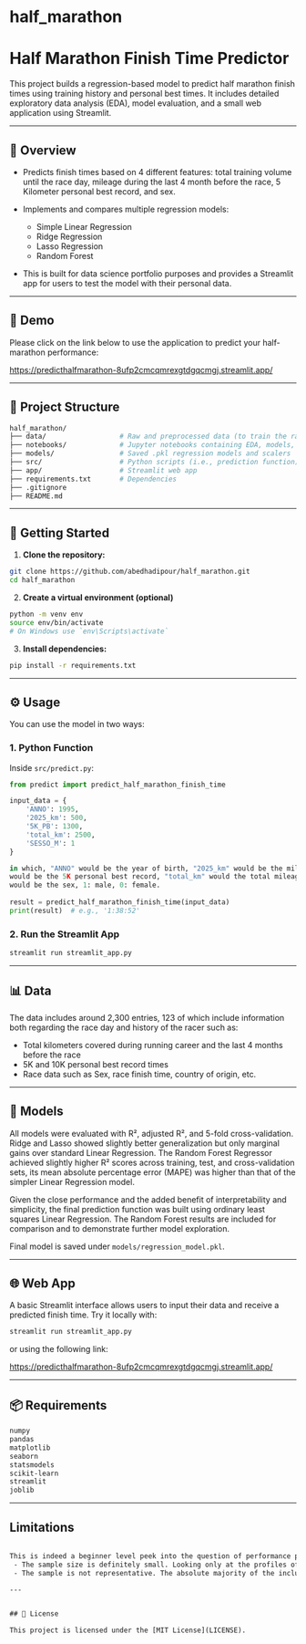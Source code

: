 # half_marathon


# Half Marathon Finish Time Predictor

This project builds a regression-based model to predict half marathon finish times using training history and personal best times. It includes detailed exploratory data analysis (EDA), model evaluation, and a small web application using Streamlit.

---

## 📌 Overview

- Predicts finish times based on 4 different features: total training volume until the race day, mileage during the last 4 month before the race, 5 Kilometer personal best record, and sex.

- Implements and compares multiple regression models:
  - Simple Linear Regression
  - Ridge Regression
  - Lasso Regression
  - Random Forest
  
- This is built for data science portfolio purposes and provides a Streamlit app for users to test the model with their personal data.

---

## 🚀 Demo


Please click on the link below to use the application to predict your half-marathon performance:

https://predicthalfmarathon-8ufp2cmcqmrexgtdgqcmgj.streamlit.app/


---

## 📁 Project Structure

```bash
half_marathon/
├── data/                  # Raw and preprocessed data (to train the random forest model)
├── notebooks/             # Jupyter notebooks containing EDA, models, plots, comparisons, etc.,
├── models/                # Saved .pkl regression models and scalers
├── src/                   # Python scripts (i.e., prediction function)
├── app/                   # Streamlit web app
├── requirements.txt       # Dependencies
├── .gitignore
├── README.md
```

---

## 🧪 Getting Started

1. **Clone the repository:**

```bash
git clone https://github.com/abedhadipour/half_marathon.git
cd half_marathon
```

2. **Create a virtual environment (optional)**

```bash
python -m venv env
source env/bin/activate
# On Windows use `env\Scripts\activate`
```

3. **Install dependencies:**

```bash
pip install -r requirements.txt
```

---

## ⚙️ Usage

You can use the model in two ways:

### 1. Python Function

Inside `src/predict.py`:

```python
from predict import predict_half_marathon_finish_time

input_data = {
    'ANNO': 1995,
    '2025_km': 500,
    '5K_PB': 1300,
    'total_km': 2500,
    'SESSO_M': 1
}

in which, "ANNO" would be the year of birth, "2025_km" would be the mileage in the last 4 months before the race, "5K_PB"
would be the 5K personal best record, "total_km" would the total mileage covered in the whole running career, and "SESSO_M"
would be the sex, 1: male, 0: female.
 
result = predict_half_marathon_finish_time(input_data)
print(result)  # e.g., '1:38:52'
```

### 2. Run the Streamlit App

```bash
streamlit run streamlit_app.py
```

---

## 📊 Data

The data includes around 2,300 entries, 123 of which include information both regarding the race day and history of the racer such as:

- Total kilometers covered during running career and the last 4 months before the race
- 5K and 10K personal best record times
- Race data such as Sex, race finish time, country of origin, etc.

---

## 🤖 Models

All models were evaluated with R², adjusted R², and 5-fold cross-validation. Ridge and Lasso showed slightly better generalization but only marginal gains over standard Linear Regression. The Random Forest Regressor achieved slightly higher R² scores across training, test, and cross-validation sets, its mean absolute percentage error (MAPE) was higher than that of the simpler Linear Regression model.

Given the close performance and the added benefit of interpretability and simplicity, the final prediction function was built using ordinary least squares Linear Regression. The Random Forest results are included for comparison and to demonstrate further model exploration. 

Final model is saved under `models/regression_model.pkl`.

---

## 🌐 Web App

A basic Streamlit interface allows users to input their data and receive a predicted finish time. Try it locally with:

```bash
streamlit run streamlit_app.py
```

or using the following link:

https://predicthalfmarathon-8ufp2cmcqmrexgtdgqcmgj.streamlit.app/

---

## 📦 Requirements

```txt
numpy
pandas
matplotlib
seaborn
statsmodels
scikit-learn
streamlit
joblib
```

---

## Limitations

```txt

This is indeed a beginner level peek into the question of performance prediction in the context of (half)marathon considering the size of the sample and the range of the methods used. Here are some of the limitations some of which may be slowly addressed in the commits to come:
 - The sample size is definitely small. Looking only at the profiles of ~120 individuals cannot produce highly reliable indices for performance prediction.
 - The sample is not representative. The absolute majority of the included athletes are of Italian nationality and due to the local very lik

---


## 📝 License

This project is licensed under the [MIT License](LICENSE).
